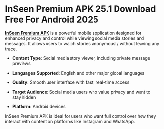 ﻿# InSeen Premium APK 25.1 Download Free For Android 2025
**[InSeen Premium APK](https://tinyurl.com/yjc5kdn3)** is a powerful mobile application designed for enhanced privacy and control while viewing social media stories and messages. It allows users to watch stories anonymously without leaving any trace.

-   **Content Type**: Social media story viewer, including private message previews
    
-   **Languages Supported**: English and other major global languages
    
-   **Quality**: Smooth user interface with fast, real-time access
    
-   **Target Audience**: Social media users who value privacy and want to stay hidden
    
-   **Platform**: Android devices
    

InSeen Premium APK is ideal for users who want full control over how they interact with content on platforms like Instagram and WhatsApp.
